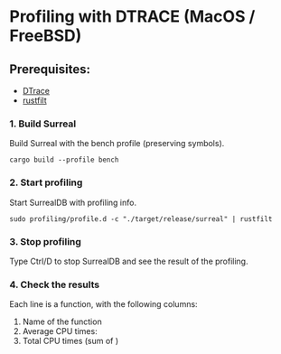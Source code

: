 # Profiling with DTRACE (MacOS / FreeBSD)

## Prerequisites:

- [DTrace](https://dtrace.org)
- [rustfilt](https://crates.io/crates/rustfilt)

### 1. Build Surreal

Build Surreal with the bench profile (preserving symbols).

```
cargo build --profile bench
```

### 2. Start profiling

Start SurrealDB with profiling info.

```
sudo profiling/profile.d -c "./target/release/surreal" | rustfilt
```

### 3. Stop profiling

Type Ctrl/D to stop SurrealDB and see the result of the profiling.

### 4. Check the results

Each line is a function, with the following columns:

1. Name of the function
2. Average CPU times:
3. Total CPU times (sum of )
